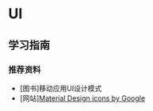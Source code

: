 # UI

## 学习指南

### 推荐资料

* [图书]移动应用UI设计模式
* [网站][Material Design icons by Google](https://github.com/google/material-design-icons)
